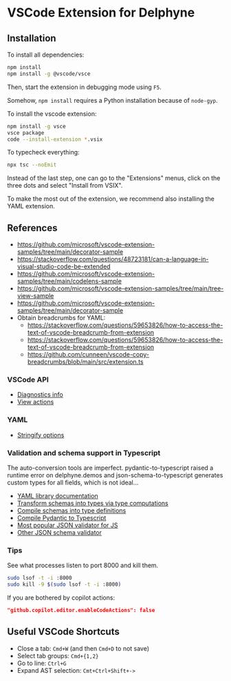 # VSCode Extension for Delphyne

## Installation

To install all dependencies:

```sh
npm install
npm install -g @vscode/vsce
```

Then, start the extension in debugging mode using `F5`.

Somehow, `npm install` requires a Python installation because of  `node-gyp`.

To install the vscode extension:

```sh
npm install -g vsce
vsce package
code --install-extension *.vsix
```

To typecheck everything:

```sh
npx tsc --noEmit
```

Instead of the last step, one can go to the "Extensions" menus, click on the three dots and select "Install from VSIX".

To make the most out of the extension, we recommend also installing the YAML extension.

## References

- https://github.com/microsoft/vscode-extension-samples/tree/main/decorator-sample
- https://stackoverflow.com/questions/48723181/can-a-language-in-visual-studio-code-be-extended
- https://github.com/microsoft/vscode-extension-samples/tree/main/codelens-sample
- https://github.com/microsoft/vscode-extension-samples/tree/main/tree-view-sample
- https://github.com/microsoft/vscode-extension-samples/tree/main/decorator-sample
- Obtain breadcrumbs for YAML:
  - https://stackoverflow.com/questions/59653826/how-to-access-the-text-of-vscode-breadcrumb-from-extension
  - https://stackoverflow.com/questions/59653826/how-to-access-the-text-of-vscode-breadcrumb-from-extension
  - https://github.com/cunneen/vscode-copy-breadcrumbs/blob/main/src/extension.ts


### VSCode API

- [Diagnostics info](https://code.visualstudio.com/api/language-extensions/programmatic-language-features#provide-diagnostics)
- [View actions](https://code.visualstudio.com/api/extension-guides/tree-view#view-actions)


### YAML

- [Stringify options](https://eemeli.org/yaml/#tostring-options)

### Validation and schema support in Typescript

The auto-conversion tools are imperfect. pydantic-to-typescript raised a runtime error on delphyne.demos and json-schema-to-typescript generates custom types for all fields, which is not ideal...

- [YAML library documentation](https://eemeli.org/yaml/#yaml)
- [Transform schemas into types via type computations](https://github.com/ThomasAribart/json-schema-to-ts#readme)
- [Compile schemas into type definitions](https://github.com/bcherny/json-schema-to-typescript#readme)
- [Compile Pydantic to Typescript](https://github.com/phillipdupuis/pydantic-to-typescript)
- [Most popular JSON validator for JS](https://github.com/ajv-validator/ajv)
- [Other JSON schema validator](https://github.com/tdegrunt/jsonschema)


### Tips

See what processes listen to port 8000 and kill them.

```sh
sudo lsof -t -i :8000
sudo kill -9 $(sudo lsof -t -i :8000)
```

If you are bothered by copilot actions:

```json
"github.copilot.editor.enableCodeActions": false
```

## Useful VSCode Shortcuts

- Close a tab: `Cmd+W` (and then `Cmd+D` to not save)
- Select tab groups: `Cmd+{1,2}`
- Go to line: `Ctrl+G`
- Expand AST selection: `Cmt+Ctrl+Shift+->`